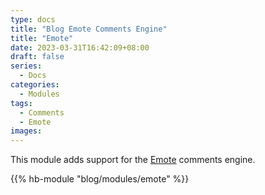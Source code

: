 ```yaml
---
type: docs
title: "Blog Emote Comments Engine"
title: "Emote"
date: 2023-03-31T16:42:09+08:00
draft: false
series:
  - Docs
categories:
  - Modules
tags:
  - Comments
  - Emote
images:
---
```


This module adds support for the [Emote](https://emote.com) comments engine.

<!--more-->

{{% hb-module "blog/modules/emote" %}}
